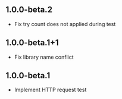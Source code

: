 ## 1.0.0-beta.2

* Fix try count does not applied during test

## 1.0.0-beta.1+1

* Fix library name conflict

## 1.0.0-beta.1

* Implement HTTP request test
